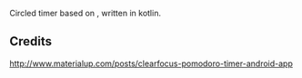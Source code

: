 Circled timer based on , written in kotlin.

Credits
----

http://www.materialup.com/posts/clearfocus-pomodoro-timer-android-app
